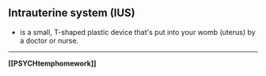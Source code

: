 ## Intrauterine system (IUS)
- is a small, T-shaped plastic device that's put into your womb (uterus) by a doctor or nurse.

---
**[[PSYCHtemphomework]]**